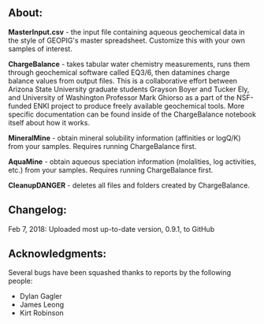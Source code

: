 About:
-

**MasterInput.csv** - the input file containing aqueous geochemical data in the style of GEOPIG's master spreadsheet. Customize this with your own samples of interest.

**ChargeBalance** - takes tabular water chemistry measurements, runs them through geochemical software called EQ3/6, then datamines charge balance values from output files. This is a collaborative effort between Arizona State University graduate students Grayson Boyer and Tucker Ely, and University of Washington Professor Mark Ghiorso as a part of the NSF-funded ENKI project to produce freely available geochemical tools. More specific documentation can be found inside of the ChargeBalance notebook itself about how it works.

**MineralMine** - obtain mineral solubility information (affinities or logQ/K) from your samples. Requires running ChargeBalance first.

**AquaMine** - obtain aqueous speciation information (molalities, log activities, etc.) from your samples. Requires running ChargeBalance first.

**CleanupDANGER** - deletes all files and folders created by ChargeBalance.


Changelog:
-
Feb 7, 2018: Uploaded most up-to-date version, 0.9.1, to GitHub

Acknowledgments:
-
Several bugs have been squashed thanks to reports by the following people:
* Dylan Gagler
* James Leong
* Kirt Robinson
